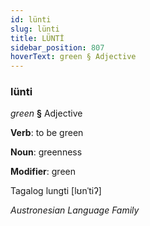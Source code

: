 ```yaml
---
id: lünti
slug: lünti
title: LÜNTİ
sidebar_position: 807
hoverText: green § Adjective
---
```


### lünti

*green* **§** Adjective

**Verb**: to be green

**Noun**: greenness

**Modifier**: green

Tagalog lungti [lʊnˈtiʔ]

*Austronesian Language Family*